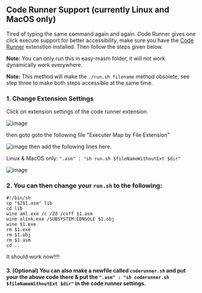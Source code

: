 ## Code Runner Support (currently Linux and MacOS only)
Tired of typing the same command again and again. Code Runner gives one click execute support for better accessibility, make sure you have the [Code Runner](https://marketplace.visualstudio.com/items?itemName=formulahendry.code-runner) extenstion installed. Then follow the steps given below.

**Note:** You can only run this in easy-masm folder, it will not work dynamically work everywhere. 

**Note:** This method will make the ``` ./run.sh filename ``` method obsolete, see step three to make both steps accessible at the same time.

### 1. Change Extension Settings
Click on extension settings of the code runner extension.

  ![image](https://github.com/thehamzaihsan/easy-masm-pr/assets/85873694/c60c565e-76e1-402b-bc98-4395380f2ae2)

then goto goto the following file "Executer Map by File Extension"

   ![image](https://github.com/thehamzaihsan/easy-masm-pr/assets/85873694/cbe0c933-ecdf-464b-b0cd-7e4f03de6fa7)
then add the following lines here. 

 Linux & MacOS only: ``` ".asm" : "sh run.sh $fileNameWithoutExt $dir" ```

   ![image](https://github.com/thehamzaihsan/easy-masm-pr/assets/85873694/001c7c7b-e9e3-42b6-9131-1b5c85d7648b)

### 2. You can then change your ```run.sh``` to the following:
 ``` 
#!/bin/sh
cp "$2$1.asm" lib 
cd lib 
wine aml.exe /c /Zd /coff $1.asm 
wine alink.exe /SUBSYSTEM:CONSOLE $1.obj 
wine $1.exe 
rm $1.exe 
rm $1.obj 
rm $1.asm 
cd ..
 ``` 
It should work now!!!!

#### 3. (Optional) You can also make a newfile called ```coderunner.sh``` and put your the above code there & put the ``` ".asm" : "sh coderunner.sh $fileNameWithoutExt $dir" ``` in the code runner settings.
